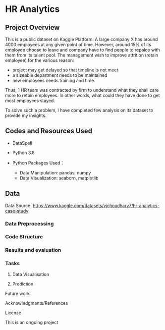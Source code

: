 # HR Analytics

## Project Overview

This is a public dataset on Kaggle Platform. A large company X has around 4000 employees at any given point of time. However, around 15% of its employee choose to leave and company have to find people to repalce with them from its talent pool. The management wish to improve attrition (retain employee) for the various reason:
*  project may get delayed so that timeline is not meet
*  a sizeable department needs to be maintained 
*  new employees needs training and time.

Thus, 1 HR team was contracted by firm to understand what they shall care more to retain employees. In other words, what could they have done to get most employees stayed. 

To solve such a problem, I have completed few analysis on its dataset to provide my insights.



## Codes and Resources Used
* DataSpell
* Python 3.8
* Python Packages Used：

    * Data Manipulation: pandas, numpy
    * Data Visualization: seaborn, matplotlib



## Data
Data Source: https://www.kaggle.com/datasets/vjchoudhary7/hr-analytics-case-study


###  Data Preprocessing

### Code Structure

### Results and evaluation

###  Tasks

1. Data Visualisation

2. Prediction

Future work

Acknowledgments/References

License

This is an ongoing project